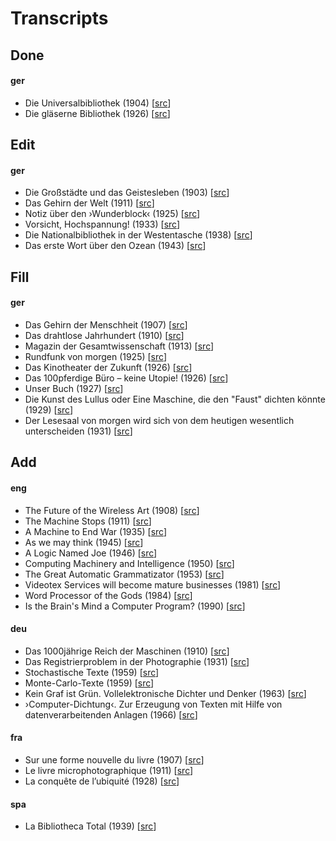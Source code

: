 # Transcripts

## Done

#### ger

- Die Universalbibliothek (1904) [[src](https://www.bundesarchiv.de/)]
- Die gläserne Bibliothek (1926) [[src](http://d-nb.info/012993158)]

## Edit

#### ger

- Die Großstädte und das Geistesleben (1903) [[src](https://katalog.ub.uni-leipzig.de/Record/0002521585)]
- Das Gehirn der Welt (1911) [[src](https://archive.org/details/NordUndSued1912Bd140)]
- Notiz über den ›Wunderblock‹ (1925) [[src](https://archive.org/details/InternationaleZeitschriftFuumlrPsychoanalyseXi.band1925Heft1/page/n7)]
- Vorsicht, Hochspannung! (1933) [[src](http://stabikat.de/DB=1/XMLPRS=N/PPN?PPN=279336276)]
- Die Nationalbibliothek in der Westentasche (1938) [[src](http://stabikat.de/DB=1/XMLPRS=N/PPN?PPN=165994797)]
- Das erste Wort über den Ozean (1943) [[src](http://stabikat.de/DB=1/XMLPRS=N/PPN?PPN=27822881X)]

## Fill

#### ger

- Das Gehirn der Menschheit (1907) [[src](https://archive.org/details/SddeutscheMonatshefte1907Jg04-2)]
- Das drahtlose Jahrhundert (1910) [[src](https://archive.org/details/dieweltinhundert00lbbe)]
- Magazin der Gesamtwissenschaft (1913) [[src](http://zefys.staatsbibliothek-berlin.de/kalender/auswahl/date/1913-08-04/27646518/)]
- Rundfunk von morgen (1925) [[src](http://magazine.illustrierte-presse.de/die-zeitschriften/werkansicht/dlf/73410/81/0/)]
- Das Kinotheater der Zukunft (1926) [[src](https://hu-berlin.hosted.exlibrisgroup.com/primo-explore/fulldisplay?docid=HUB_UB_ALMA_DS21556245180002882&context=L&vid=hub_ub&search_scope=default_scope&tab=default_tab&lang=de_DE)]
- Das 100pferdige Büro – keine Utopie! (1926) [[src](http://www.illustrierte-presse.de/die-zeitschriften/werkansicht/dlf/73437/61/0/)]
- Unser Buch (1927) [[src](http://stabikat.de/DB=1/XMLPRS=N/PPN?PPN=129073288)]
- Die Kunst des Lullus oder Eine Maschine, die den "Faust" dichten könnte (1929) [[src](https://katalog.ub.uni-leipzig.de/Record/0002534186)]
- Der Lesesaal von morgen wird sich von dem heutigen wesentlich unterscheiden (1931) [[src](http://d-nb.info/574598898)]

## Add

#### eng

- The Future of the Wireless Art (1908) [[src]()]
- The Machine Stops (1911) [[src]()]
- A Machine to End War (1935) [[src]()]
- As we may think (1945) [[src]()]
- A Logic Named Joe (1946) [[src]()]
- Computing Machinery and Intelligence (1950) [[src]()]
- The Great Automatic Grammatizator (1953) [[src]()]
- Videotex Services will become mature businesses (1981) [[src]()]
- Word Processor of the Gods (1984) [[src]()]
- Is the Brain's Mind a Computer Program? (1990) [[src]()]

#### deu

- Das 1000jährige Reich der Maschinen (1910) [[src]()]
- Das Registrierproblem in der Photographie (1931) [[src]()]
- Stochastische Texte (1959) [[src]()]
- Monte-Carlo-Texte (1959) [[src]()]
- Kein Graf ist Grün. Vollelektronische Dichter und Denker (1963) [[src]()]
- ›Computer-Dichtung‹. Zur Erzeugung von Texten mit Hilfe von datenverarbeitenden Anlagen (1966) [[src]()]

#### fra

- Sur une forme nouvelle du livre (1907) [[src]()]
- Le livre microphotographique (1911) [[src]()]
- La conquête de l’ubiquité (1928) [[src]()]

#### spa

- La Bibliotheca Total (1939) [[src]()]
